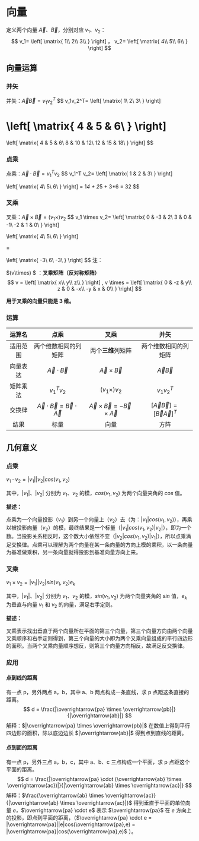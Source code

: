 # 向量

定义两个向量 $\overrightarrow{A}$、$\overrightarrow{B}$，分别对应 $v_1$、$v_2$：
$$
v_1= \left[
\matrix{
  1\\
  2\\
  3\\
}
\right]
，
v_2= \left[
\matrix{
  4\\
  5\\
  6\\
}
\right]
$$

## 向量运算

### 并矢

并矢：$\overrightarrow{A}\overrightarrow{B} = v_1v_2^T$
$$
v_1v_2^T=
\left[
\matrix{
  1\\
  2\\
  3\\
}
\right]

\left[
\matrix{
  4 & 5 & 6\\
}
\right]
=

\left[
\matrix{
  4 & 5 & 6\\
  8 & 10 & 12\\
  12 & 15 & 18\\
}
\right]
$$


### 点乘

点乘：$\overrightarrow{A} \cdot \overrightarrow{B} =v_1^T v_2$
$$
v_1^T v_2=
\left[
\matrix{
  1 & 2 & 3\\
}
\right]

\left[
\matrix{
  4\\ 5\\ 6\\
}
\right]
= 1*4 + 2*5 + 3*6 = 32
$$


### 叉乘

叉乘：$\overrightarrow{A} \times \overrightarrow{B} = (v_1\times) v_2$
$$
v_1 \times v_2=
\left[
\matrix{
  0 & -3 & 2\\
  3 & 0 & -1\\
  -2 & 1 & 0\\
}
\right]

\left[
\matrix{
  4\\ 5\\ 6\\
}
\right]

=

\left[
\matrix{
  -3\\
  6\\
  -3\\
}
\right]
$$
注：

$(v\times) $ ：**叉乘矩阵（反对称矩阵）**
$$
v =
\left[
\matrix{
  x\\
  y\\
  z\\
}
\right]
,
v \times =
\left[
\matrix{
  0 & -z & y\\
  z & 0 & -x\\
  -y & x & 0\\
}
\right]
$$

**用于叉乘的向量只能是 3 维。**

### 运算

|  运算名  |                             点乘                             |                             叉乘                             |                             并矢                             |
| :------: | :----------------------------------------------------------: | :----------------------------------------------------------: | :----------------------------------------------------------: |
| 适用范围 |                     两个维数相同的列矩阵                     |                      两个**三维**列矩阵                      |                     两个维数相同的列矩阵                     |
| 向量表达 |        $\overrightarrow{A} \cdot \overrightarrow{B}$         |        $\overrightarrow{A} \times \overrightarrow{B}$        |            $\overrightarrow{A}\overrightarrow{B}$            |
| 矩阵乘法 |                         $v_1^T v_2$                          |                      $(v_1\times) v_2$                       |                          $v_1v_2^T$                          |
|  交换律  | $\overrightarrow{A} \cdot \overrightarrow{B}=\overrightarrow{B} \cdot \overrightarrow{A}$ | $\overrightarrow{A} \times \overrightarrow{B} = -\overrightarrow{B} \times \overrightarrow{A}$ | $[\overrightarrow{A}\overrightarrow{B}]=[\overrightarrow{B}\overrightarrow{A}]^T$ |
|   结果   |                             标量                             |                             向量                             |                             方阵                             |

## 几何意义

### 点乘

$v_1 \cdot v_2 = |v_1||v_2|cos(v_1,v_2)$

其中，$|v_1|$、$|v_2|$ 分别为 $v_1$、$v_2$ 的模，$cos(v_1,v_2)$ 为两个向量夹角的 $cos$ 值。

**描述：**

点乘为一个向量投影（$v_1$）到另一个向量上（$v_2$）去（为：$|v_1|cos(v_1,v_2)$），再乘以被投影向量（$v_2$）的模，最终结果是一个标量（$|v_1|cos(v_1,v_2)|v_2|$），即为一个数。当投影关系相反时，这个数大小依然不变（$|v_2|cos(v_1,v_2)|v_1|$），所以点乘满足交换律。点乘可以理解为两个向量在某一条向量的方向上模的乘积，以一条向量为基准做乘积，另一条向量就得投影到基准向量方向上来。

### 叉乘

$v_1 \times v_2 = |v_1||v_2|sin(v_1,v_2)e_k$

其中，$|v_1|$、$|v_2|$ 分别为 $v_1$、$v_2$ 的模，$sin(v_1,v_2)$ 为两个向量夹角的 $sin$ 值，$e_k$ 为垂直与向量 $v_1$ 和 $v_2$ 的向量，满足右手定则。

**描述：**

叉乘表示找出垂直于两个向量所在平面的第三个向量，第三个向量方向由两个向量叉乘顺序和右手定则得到，第三个向量的大小即为两个叉乘向量组成的平行四边形的面积。当两个叉乘向量顺序想反，则第三个向量方向相反，故满足反交换律。

### 应用

#### 点到线的距离

有一点 p，另外两点 a，b，其中 a、b 两点构成一条直线，求 p 点距这条直接的距离。
$$
d = \frac{|\overrightarrow{pa} \times \overrightarrow{pb}|}{|\overrightarrow{ab}|}
$$
解释：$|\overrightarrow{pa} \times \overrightarrow{pb}|$ 在数值上得到平行四边形的面积，除以底边边长 $|\overrightarrow{ab}|$ 得到点到直线的距离。

#### 点到面的距离

有一点 p，另外三点 a，b，c，其中 a、b、c 三点构成一个平面，求 p 点距这个平面的距离。
$$
d = \frac{|\overrightarrow{pa} \cdot (\overrightarrow{ab} \times \overrightarrow{ac})|}{|\overrightarrow{ab} \times \overrightarrow{ac}|}
$$
解释：$\frac{\overrightarrow{ab} \times \overrightarrow{ac}}{|\overrightarrow{ab} \times \overrightarrow{ac}|}$ 得到垂直于平面的单位向量 $e$，$\overrightarrow{pa} \cdot e$ 表示 $\overrightarrow{pa}$ 在 $e$ 方向上的投影，即点到平面的距离，（$\overrightarrow{pa} \cdot e = |\overrightarrow{pa}||e|cos(\overrightarrow{pa},e) = |\overrightarrow{pa}|cos(\overrightarrow{pa},e)$ ）。

